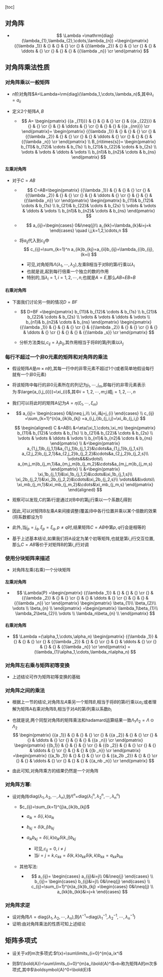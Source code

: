 [toc]

## 对角阵

- $$
  \Lambda
  =\mathrm{diag}(\lambda_{1},\lambda_{2},\cdots,\lambda_{n})
  =\begin{pmatrix}
     {{\lambda _1}} & {} & {} & {}  \cr 
     {} & {{\lambda _2}} & {} & {}  \cr 
     {} & {} &  \ddots  & {}  \cr 
     {} & {} & {} & {{\lambda _n}}  \cr 
  \end{pmatrix}
  $$





## 对角阵乘法性质

### 对角阵乘以一般矩阵



- $n$阶对角阵$A=\Lambda=\rm{diag}(\lambda_1,\cdots,\lambda_n)$,其中$\lambda_{i}=a_{ii}$

- 定义2个矩阵$A,B$

  - $$
    A=
    \begin{pmatrix}
       {{a _{11}}} & {} & {} & {}  \cr 
       {} & {{a _{22}}} & {} & {}  \cr 
       {} & {} &  \ddots  & {}  \cr 
       {} & {} & {} & {{a _{nn}}}  \cr 
    \end{pmatrix}=
    \begin{pmatrix}
       {{\lambda _1}} & {} & {} & {}  \cr 
       {} & {{\lambda _2}} & {} & {}  \cr 
       {} & {} &  \ddots  & {}  \cr 
       {} & {} & {} & {{\lambda _n}}  \cr 
    \end{pmatrix}
    \\
    B_{n\times{s}}=  
    \begin{pmatrix}  
      b_{11}& b_{12}& \cdots  & b_{1s} \\  
      b_{21}& b_{22}& \cdots  & b_{2s} \\  
      \vdots & \vdots & \ddots & \vdots \\  
      b_{n1}& b_{n2}& \cdots  & b_{ns}  
    \end{pmatrix}
    $$


#### 左乘对角阵

- 对于$C=AB$

  - $$
    C=AB=\begin{pmatrix}
       {{\lambda _1}} & {} & {} & {}  \cr 
       {} & {{\lambda _2}} & {} & {}  \cr 
       {} & {} &  \ddots  & {}  \cr 
       {} & {} & {} & {{\lambda _n}}  \cr 
    \end{pmatrix}
    \begin{pmatrix}  
      b_{11}& b_{12}& \cdots  & b_{1s} \\  
      b_{21}& b_{22}& \cdots  & b_{2s} \\  
      \vdots & \vdots & \ddots & \vdots \\  
      b_{n1}& b_{n2}& \cdots  & b_{ns}  
    \end{pmatrix}
    $$

  - $$
    a_{ij}=\begin{cases}
    0&i\neq{j}\\
    a_{kk}=\lambda_{k}&i=j=k
    \end{cases}
    \quad i,j,k=1,2,\cdots,n
    $$

  - 将$a_{ij}$代入到$c_{ij}$中
    $$
    c_{ij}=\sum_{k=1}^n
    a_{ik}b_{kj}=a_{ii}b_{ij}=\lambda_{i}b_{ij},(k=i)
    $$

    - 可见,对角矩阵$\Lambda(\lambda_{1},\cdots,\lambda_{2})$,左乘B相当于对B的第$i$行乘以$\lambda_{i}$
    - 也就是说,起到每行倍乘一个独立的数的作用
    - 特别的,当$\lambda_{i}=1,i=1,2,\cdots,n$,也就是$A=E$,那么$AB$=$EB$=$B$


#### 右乘对角阵

- 下面我们讨论另一侧的情况$D=BF$

  - $$
    D=BF
    =\begin{pmatrix}  
      b_{11}& b_{12}& \cdots  & b_{1s} \\  
      b_{21}& b_{22}& \cdots  & b_{2s} \\  
      \vdots & \vdots & \ddots & \vdots \\  
      b_{n1}& b_{n2}& \cdots  & b_{ns}  
    \end{pmatrix}
    \begin{pmatrix}
       {{\lambda _1}} & {} & {} & {}  \cr 
       {} & {{\lambda _2}} & {} & {}  \cr 
       {} & {} &  \ddots  & {}  \cr 
       {} & {} & {} & {{\lambda _s}}  \cr 
    \end{pmatrix}
    $$

  - 分析方法类似,$c_{ij}=\lambda_{j}b_{ij}$,其作用相当于将$B$的第$j$列乘以$\lambda_{j}$

### 每行不超过一个非0元素的矩阵和对角阵的乘法

- 假设矩阵$A$是$m\times{n}$的,其每一行中的非零元素不超过1个(或者简单地假设每行就有一个非0元素)

- 将该矩阵中每行的非0元素所在的列记为$j_1,\cdots,j_m$,即每行的非零元素表示为:$\large{a_{i,j_{i}}}=\xi_{i}$,其中$i=1,2,\cdots,m$;$j或j_{i}=1,2,\cdots,n$

- 我们可以将此时的矩阵A记为$A=\eta(\xi_1,\cdots,\xi_m)$

- $$
  a_{ij}=
  \begin{cases}
  0&j\neq j_i\\
  \xi_i&j=j_{i}
  \end{cases}
  \\
  c_{ij}
  =\sum_{k=1}^{n}a_{ik}b_{kj}
  =a_{i,j_i}b_{j_i,j}=\xi_ib_{j_i,j}
  $$

  $$
  \begin{aligned}
  C 	&=AB\\
      &=\eta(\xi_1,\cdots,\xi_m)
      \begin{pmatrix}  
        b_{11}& b_{12}& \cdots  & b_{1s} \\  
        b_{21}& b_{22}& \cdots  & b_{2s} \\  
        \vdots & \vdots & \ddots & \vdots \\  
        b_{n1}& b_{n2}& \cdots  & b_{ns}  
      \end{pmatrix}
      \\
      &=\begin{pmatrix}
      a_{1,j_1}b_{j_1,1}&a_{1,j_1}b_{j_1,2}&\cdots&a_{1,j_1}b_{j_1,s}\\
      a_{2,j_2}b_{j_2,1}&a_{2,j_2}b_{j_2,2}&\cdots&a_{2,j_2}b_{j_2,s}\\
      \vdots&&&\vdots\\
      a_{m,j_m}b_{j_m,1}&a_{m,j_m}b_{j_m,2}&\cdots&a_{m,j_m}b_{j_m,s}
      \end{pmatrix}
      \\
      &=\begin{pmatrix}
      \xi_1b_{j_1,1}&\xi_1b_{j_1,2}&\cdots&\xi_1b_{j_1,s}\\
      \xi_2b_{j_2,1}&\xi_2b_{j_2,2}&\cdots&\xi_2b_{j_2,s}\\
      \vdots&&&\vdots\\
      \xi_mb_{j_m,1}&\xi_mb_{j_m,2}&\cdots&\xi_mb_{j_m,s}
      \end{pmatrix}
  \end{aligned}
  $$

  

- 观察可以发现,C的第$i$行是通过对B中的第$j_i$行乘以一个系数$\xi_{i}$得到

- 因此,可以对矩阵B左乘$A$来间接调整(覆盖)B中各行位置并乘以某个倍数的效果(将系数都设为1)

- 此外,当$j_p=j_q,\xi_{p}=\xi_{q},p\neq{q}$时,结果矩阵$C=AB$中第$p,q$行会是相等的

- 基于上述基本结论,如果我们将A设定为某个初等矩阵,也就是第$i,j$行交互位置,那么$C=AB$等价于对矩阵B的第$i,j$行对调




### 使用分块矩阵来描述

- 对角阵左乘(右乘)一个分块矩阵

#### 左乘对角阵

- $$
  \Lambda{P}
  =\begin{pmatrix}
     {{\lambda _1}} & {} & {} & {}  \cr 
     {} & {{\lambda _2}} & {} & {}  \cr 
     {} & {} &  \ddots  & {}  \cr 
     {} & {} & {} & {{\lambda _n}}  \cr 
  \end{pmatrix}
  \begin{pmatrix}
    \beta_{1}\\
    \beta_{2}\\
    \vdots    \\
    \beta_{n}  \\
  \end{pmatrix}
  =\begin{pmatrix}
    \lambda_1\beta_{1}\\
    \lambda_2\beta_{2}\\
    \vdots    \\
    \lambda_n\beta_{n} \\
  \end{pmatrix}
  $$

  


#### 右乘对角阵

- $$
  \Lambda
  =(\alpha_1,\cdots,\alpha_n)
  \begin{pmatrix}
     {{\lambda _1}} & {} & {} & {}  \cr 
     {} & {{\lambda _2}} & {} & {}  \cr 
     {} & {} &  \ddots  & {}  \cr 
     {} & {} & {} & {{\lambda _n}}  \cr 
  \end{pmatrix}
  =(\lambda_{1}\alpha_1,\cdots,\lambda_n\alpha_n)
  $$

### 对角阵左右乘与矩阵初等变换

- 上述结论可作为矩阵初等变换的基础

### 对角阵之间的乘法

- 根据上一节的结论,对角阵左$A$乘另一个矩阵$B$,相当于将$B$的第$i$行乘以$a_i$;或者理解为矩阵A右乘对角阵B,相当于对$A$的第$i$列乘以系数$b_i$

- 也就是说,两个同型对角阵的矩阵乘法和hadamard运算结果一致$\Lambda_1\Lambda_2=\Lambda\odot\Lambda_2$
  $$
  \begin{pmatrix}
     {{a _1}} & {} & {} & {}  \cr 
     {} & {{a _2}} & {} & {}  \cr 
     {} & {} &  \ddots  & {}  \cr 
     {} & {} & {} & {{a _n}}  \cr 
  \end{pmatrix}
  \begin{pmatrix}
     {{b_1}} & {} & {} & {}  \cr 
     {} & {{b _2}} & {} & {}  \cr 
     {} & {} &  \ddots  & {}  \cr 
     {} & {} & {} & {{b _n}}  \cr 
  \end{pmatrix}
  =\begin{pmatrix}
     {{a_1b _1}} & {} & {} & {}  \cr 
     {} & {{a_2b _2}} & {} & {}  \cr 
     {} & {} &  \ddots  & {}  \cr 
     {} & {} & {} & {{a_nb _n}}  \cr 
  \end{pmatrix}
  $$

- 由此可知,对角阵乘方的结果仍然是一个对角阵


### 对角阵方幂:

- 设对角阵$\mathrm{diag}(\lambda_{1},\lambda_{2},\cdots,\lambda_{n})$,则$\Lambda^n$=$\mathrm{diag}(\lambda_{1}^n,\lambda_{2}^n,\cdots,\lambda_{n}^n)$

  - $c_{ij}=\sum_{k=1}^{j}a_{ik}b_{kj}$

    - $a_{ik}=\delta{(i,k)}a_{ik}$

    - $b_{kj}=\delta(k,j)b_{kj}$

    - $a_{ik}b_{kj}=\delta(i,k)a_{ik}\delta(k,j)b_{kj}$

      - 可见,$c_{ij}=0,i\neq{j}$
      - 当$i=j=k$,$c_{kk}=\delta(k,k)a_{kk}\delta(k,k)b_{kk}=a_{kk}b_{kk}$

  - 其他写法:

    - $$
      a_{ij}=
      \begin{cases}
      a_{ij}&i=j\\
      0&i\neq{j}
      \end{cases}
      \\
      b_{ij}=
      \begin{cases}
      b_{ij}&i=j\\
      0&i\neq{j}
      \end{cases}
      \\
      c_{ij}=\sum_{i=1}^{n}a_{ik}b_{kj}
      =\begin{cases}
      0&i\neq{j}
      \\
      a_{kk}b_{kk}&i=j=k
      \end{cases}
      $$

### 对角阵求逆

- 设对角阵$\Lambda=\mathrm{diag}(\lambda_{1},\lambda_{2},\cdots,\lambda_{n})$,则$\Lambda^{-1}$=$\mathrm{diag}(\lambda_{1}^{-1},\lambda_{2}^{-1},\cdots,\lambda_{n}^{-1})$
- 证明:由对角阵乘法的性质可知上述结论

## 矩阵多项式

- 设关于$x$的m次多项式:$f(x)=\sum\limits_{i=0}^{m}a_ix^i$

- 则$f(\bold{A})=\sum\limits_{i=0}^{m}a_i\bold{A}^i$`<0>`称为矩阵A的$m$次多项式,其中$\boldsymbol{A}^0=\bold{E}$

